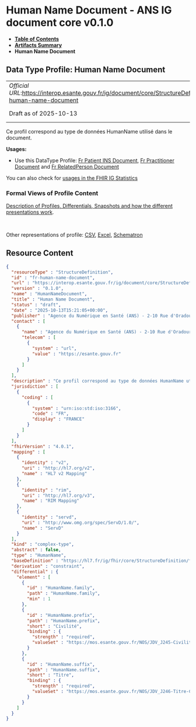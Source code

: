 # Human Name Document - ANS IG document core v0.1.0

* [**Table of Contents**](toc.md)
* [**Artifacts Summary**](artifacts.md)
* **Human Name Document**

## Data Type Profile: Human Name Document 

| | |
| :--- | :--- |
| *Official URL*:https://interop.esante.gouv.fr/ig/document/core/StructureDefinition/fr-human-name-document | *Version*:0.1.0 |
| Draft as of 2025-10-13 | *Computable Name*:HumanNameDocument |

 
Ce profil correspond au type de données HumanName utilisé dans le document. 

**Usages:**

* Use this DataType Profile: [Fr Patient INS Document](StructureDefinition-fr-patient-ins-document.md), [Fr Practitioner Document](StructureDefinition-fr-practitioner-document.md) and [Fr RelatedPerson Document](StructureDefinition-fr-related-person-document.md)

You can also check for [usages in the FHIR IG Statistics](https://packages2.fhir.org/xig/ans.document.fr.core|current/StructureDefinition/fr-human-name-document)

### Formal Views of Profile Content

 [Description of Profiles, Differentials, Snapshots and how the different presentations work](http://build.fhir.org/ig/FHIR/ig-guidance/readingIgs.html#structure-definitions). 

 

Other representations of profile: [CSV](StructureDefinition-fr-human-name-document.csv), [Excel](StructureDefinition-fr-human-name-document.xlsx), [Schematron](StructureDefinition-fr-human-name-document.sch) 



## Resource Content

```json
{
  "resourceType" : "StructureDefinition",
  "id" : "fr-human-name-document",
  "url" : "https://interop.esante.gouv.fr/ig/document/core/StructureDefinition/fr-human-name-document",
  "version" : "0.1.0",
  "name" : "HumanNameDocument",
  "title" : "Human Name Document",
  "status" : "draft",
  "date" : "2025-10-13T15:21:05+00:00",
  "publisher" : "Agence du Numérique en Santé (ANS) - 2-10 Rue d'Oradour-sur-Glane, 75015 Paris",
  "contact" : [
    {
      "name" : "Agence du Numérique en Santé (ANS) - 2-10 Rue d'Oradour-sur-Glane, 75015 Paris",
      "telecom" : [
        {
          "system" : "url",
          "value" : "https://esante.gouv.fr"
        }
      ]
    }
  ],
  "description" : "Ce profil correspond au type de données HumanName utilisé dans le document.",
  "jurisdiction" : [
    {
      "coding" : [
        {
          "system" : "urn:iso:std:iso:3166",
          "code" : "FR",
          "display" : "FRANCE"
        }
      ]
    }
  ],
  "fhirVersion" : "4.0.1",
  "mapping" : [
    {
      "identity" : "v2",
      "uri" : "http://hl7.org/v2",
      "name" : "HL7 v2 Mapping"
    },
    {
      "identity" : "rim",
      "uri" : "http://hl7.org/v3",
      "name" : "RIM Mapping"
    },
    {
      "identity" : "servd",
      "uri" : "http://www.omg.org/spec/ServD/1.0/",
      "name" : "ServD"
    }
  ],
  "kind" : "complex-type",
  "abstract" : false,
  "type" : "HumanName",
  "baseDefinition" : "https://hl7.fr/ig/fhir/core/StructureDefinition/fr-core-human-name",
  "derivation" : "constraint",
  "differential" : {
    "element" : [
      {
        "id" : "HumanName.family",
        "path" : "HumanName.family",
        "min" : 1
      },
      {
        "id" : "HumanName.prefix",
        "path" : "HumanName.prefix",
        "short" : "Civilité",
        "binding" : {
          "strength" : "required",
          "valueSet" : "https://mos.esante.gouv.fr/NOS/JDV_J245-Civilite-CISIS/FHIR/JDV-J245-Civilite-CISIS"
        }
      },
      {
        "id" : "HumanName.suffix",
        "path" : "HumanName.suffix",
        "short" : "Titre",
        "binding" : {
          "strength" : "required",
          "valueSet" : "https://mos.esante.gouv.fr/NOS/JDV_J246-Titre-CISIS/FHIR/JDV-J246-Titre-CISIS"
        }
      }
    ]
  }
}

```
